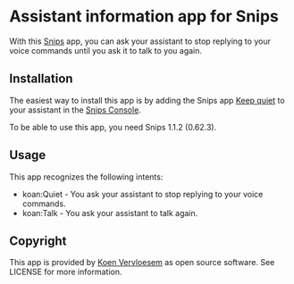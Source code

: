 # Assistant information app for Snips

With this [Snips](https://snips.ai/) app, you can ask your assistant to stop replying to your voice commands until you ask it to talk to you again. 

## Installation

The easiest way to install this app is by adding the Snips app [Keep quiet](TODO) to your assistant in the [Snips Console](https://console.snips.ai).

To be able to use this app, you need Snips 1.1.2 (0.62.3).

## Usage

This app recognizes the following intents:

*   koan:Quiet - You ask your assistant to stop replying to your voice commands. 
*   koan:Talk - You ask your assistant to talk again. 

## Copyright

This app is provided by [Koen Vervloesem](mailto:koen@vervloesem.eu) as open source software. See LICENSE for more information.
